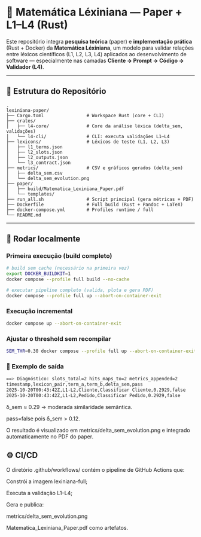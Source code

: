 # 🧠 Matemática Léxiniana — Paper + L1–L4 (Rust)

Este repositório integra **pesquisa teórica** (paper) e **implementação prática** (Rust + Docker)
da **Matemática Léxiniana**, um modelo para validar relações entre léxicos científicos
(L1, L2, L3, L4) aplicados ao desenvolvimento de software — especialmente nas camadas
**Cliente → Prompt → Código → Validador (L4)**.

---

## 📂 Estrutura do Repositório



```
.
lexiniana-paper/
├── Cargo.toml                # Workspace Rust (core + CLI)
├── crates/
│   ├── l4-core/              # Core da análise léxica (delta_sem, validações)
│   └── l4-cli/               # CLI: executa validações L1–L4
├── lexicons/                 # Léxicos de teste (L1, L2, L3)
│   ├── l1_terms.json
│   ├── l2_slots.json
│   ├── l2_outputs.json
│   └── l3_contract.json
├── metrics/                  # CSV e gráficos gerados (delta_sem)
│   ├── delta_sem.csv
│   └── delta_sem_evolution.png
├── paper/
│   ├── build/Matematica_Lexiniana_Paper.pdf
│   └── templates/
├── run_all.sh                # Script principal (gera métricas + PDF)
├── Dockerfile                # Full build (Rust + Pandoc + LaTeX)
├── docker-compose.yml        # Profiles runtime / full
└── README.md

```


---

## 🚀 Rodar localmente

### Primeira execução (build completo)
```bash
# build sem cache (necessário na primeira vez)
export DOCKER_BUILDKIT=1
docker compose --profile full build --no-cache

# executar pipeline completo (valida, plota e gera PDF)
docker compose --profile full up --abort-on-container-exit

```
### Execução incremental
```bash
docker compose up --abort-on-container-exit
```

### Ajustar o threshold sem recompilar
```bash
SEM_THR=0.30 docker compose --profile full up --abort-on-container-exit

```

### 🔬 Exemplo de saída
```bash
==> Diagnóstico: slots_total=2 hits_maps_to=2 metrics_appended=2
timestamp,lexicon_pair,term_a,term_b,delta_sem,pass
2025-10-20T00:43:42Z,L1-L2,Cliente,Classificar Cliente,0.2929,false
2025-10-20T00:43:42Z,L1-L2,Pedido,Classificar Pedido,0.2929,false
```

δ_sem ≈ 0.29 → moderada similaridade semântica.

pass=false pois δ_sem > 0.12.

O resultado é visualizado em metrics/delta_sem_evolution.png
e integrado automaticamente no PDF do paper.



## ⚙️ CI/CD

O diretório .github/workflows/ contém o pipeline de GitHub Actions que:

Constrói a imagem lexiniana-full;

Executa a validação L1–L4;

Gera e publica:

metrics/delta_sem_evolution.png

Matematica_Lexiniana_Paper.pdf como artefatos.





